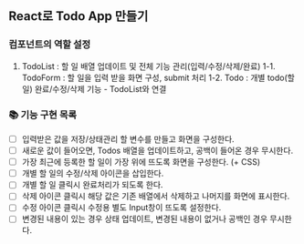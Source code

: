 ## React로 Todo App 만들기

### 컴포넌트의 역할 설정

1. TodoList : 할 일 배열 업데이트 및 전체 기능 관리(입력/수정/삭제/완료)
   1-1. TodoForm : 할 일을 입력 받을 화면 구성, submit 처리
   1-2. Todo : 개별 todo(할 일) 완료/수정/삭제 기능 - TodoList와 연결

### 📚 기능 구현 목록

- [ ] 입력받은 값을 저장/상태관리 할 변수를 만들고 화면을 구성한다.
- [ ] 새로운 값이 들어오면, Todos 배열을 업데이트하고, 공백이 들어온 경우 무시한다.
- [ ] 가장 최근에 등록한 할 일이 가장 위에 뜨도록 화면을 구성한다. (+ CSS)
- [ ] 개별 할 일의 수정/삭제 아이콘을 삽입한다.
- [ ] 개별 할 일 클릭시 완료처리가 되도록 한다.
- [ ] 삭제 아이콘 클릭시 해당 값은 기존 배열에서 삭제하고 나머지를 화면에 표시한다.
- [ ] 수정 아이콘 클릭시 수정용 별도 Input창이 뜨도록 설정한다.
- [ ] 변경된 내용이 있는 경우 상태 업데이트, 변경된 내용이 없거나 공백인 경우 무시한다.
